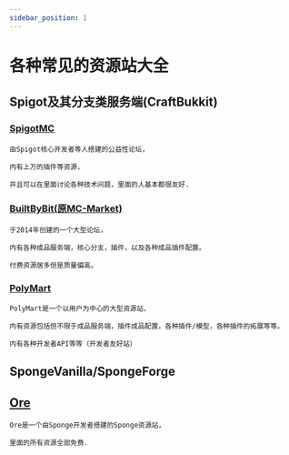 ```yaml
---
sidebar_position: 1
---
```


# 各种常见的资源站大全

## Spigot及其分支类服务端(CraftBukkit)

### [SpigotMC](https://www.spigotmc.org/)

``` 
由Spigot核心开发者等人搭建的公益性论坛，

内有上万的插件等资源，

并且可以在里面讨论各种技术问题，里面的人基本都很友好.
```

### [BuiltByBit(原MC-Market)](https://builtbybit.com/)

```
于2014年创建的一个大型论坛，

内有各种成品服务端，核心分支，插件，以及各种成品插件配置。

付费资源居多但是质量偏高。
```

### [PolyMart](https://polymart.org/)

```
PolyMart是一个以用户为中心的大型资源站，

内有资源包括但不限于成品服务端，插件成品配置，各种插件/模型，各种插件的拓展等等。

内有各种开发者API等等（开发者友好站）
```

## SpongeVanilla/SpongeForge

## [Ore](https://ore.spongepowered.org/)

```
Ore是一个由Sponge开发者搭建的Sponge资源站，

里面的所有资源全部免费.
```
